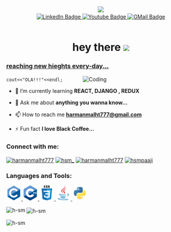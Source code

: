 <h1></h1>
<div id="header" align="center">
  <img src="https://i.imgur.com/Qb5mE89.gif" width="300"/>
<div id="badges">
  <a href="https://www.linkedin.com/in/harman-singh-hsm/">
    <img src="https://img.shields.io/badge/LinkedIn-blue?style=for-the-badge&logo=linkedin&logoColor=white" alt="LinkedIn Badge"/>
  </a>
  <a href="https://www.youtube.com/channel/UCvcwWk3pDhYg12QynQFNJXw">
    <img src="https://img.shields.io/badge/YouTube-red?style=for-the-badge&logo=youtube&logoColor=white" alt="Youtube Badge"/>
  </a>
  <a href="mailto:harmanmalht777@gmail.com">
    <img src="https://img.shields.io/badge/Gmail-D14836?style=for-the-badge&logo=gmail&logoColor=white" alt="GMail Badge"/>
  </a>
</div>
  <img src="https://komarev.com/ghpvc/?username=H-SM&style=flat-square&color=5c77d6" alt=""/>
  <h1>
  hey there
  <img src="https://media.giphy.com/media/hvRJCLFzcasrR4ia7z/giphy.gif" width="60px"/>
</h1>
</div>
<u><h3 align="left">reaching new hieghts every-day...</h3></u>
<img align="right" alt="Coding" width="300" src="https://gifdb.com/images/high/deku-reading-comic-wintn3ky37koreln.webp">

<code>cout<<"OLA!!!"<<endl;</code>

- 🌱 I’m currently learning **REACT, DJANGO , REDUX**

- 💬 Ask me about **anything you wanna know...**

- 📫 How to reach me **harmanmalht777@gmail.com**

- ⚡ Fun fact **I love Black Coffee...**

<h3 align="left">Connect with me:</h3>
<p align="left">
<a href="https://www.hackerrank.com/harmanmalht777" target="blank"><img align="center" src="https://raw.githubusercontent.com/rahuldkjain/github-profile-readme-generator/master/src/images/icons/Social/hackerrank.svg" alt="harmanmalht777" height="30" width="40" /></a>
<a href="https://codeforces.com/profile/hsm_" target="blank"><img align="center" src="https://raw.githubusercontent.com/rahuldkjain/github-profile-readme-generator/master/src/images/icons/Social/codeforces.svg" alt="hsm_" height="30" width="40" /></a>
<a href="https://www.leetcode.com/harmanmalht777" target="blank"><img align="center" src="https://raw.githubusercontent.com/rahuldkjain/github-profile-readme-generator/master/src/images/icons/Social/leet-code.svg" alt="harmanmalht777" height="30" width="40" /></a>
<a href="https://instagram.com/hsmpaaji" target="blank"><img align="center" src="https://raw.githubusercontent.com/rahuldkjain/github-profile-readme-generator/master/src/images/icons/Social/instagram.svg" alt="hsmpaaji" height="30" width="40" /></a>
</p>

<h3 align="left">Languages and Tools:</h3>
<p align="left"> <a href="https://www.cprogramming.com/" target="_blank" rel="noreferrer"> <img src="https://raw.githubusercontent.com/devicons/devicon/master/icons/c/c-original.svg" alt="c" width="40" height="40"/> </a> <a href="https://www.w3schools.com/cpp/" target="_blank" rel="noreferrer"> <img src="https://raw.githubusercontent.com/devicons/devicon/master/icons/cplusplus/cplusplus-original.svg" alt="cplusplus" width="40" height="40"/> </a> <a href="https://www.w3schools.com/css/" target="_blank" rel="noreferrer"> <img src="https://raw.githubusercontent.com/devicons/devicon/master/icons/css3/css3-original-wordmark.svg" alt="css3" width="40" height="40"/> </a> <a href="https://www.java.com" target="_blank" rel="noreferrer"> <img src="https://raw.githubusercontent.com/devicons/devicon/master/icons/java/java-original.svg" alt="java" width="40" height="40"/> </a> <a href="https://www.python.org" target="_blank" rel="noreferrer"> <img src="https://raw.githubusercontent.com/devicons/devicon/master/icons/python/python-original.svg" alt="python" width="40" height="40"/> </a> </p>

<p><img align="left" src="https://github-readme-stats.vercel.app/api/top-langs?username=h-sm&show_icons=true&locale=en&layout=compact" alt="h-sm" /></p>

<p>&nbsp;<img align="center" src="https://github-readme-stats.vercel.app/api?username=h-sm&show_icons=true&locale=en" alt="h-sm" /></p>

<p><img align="center" src="https://github-readme-streak-stats.herokuapp.com/?user=h-sm&" alt="h-sm" /></p>
